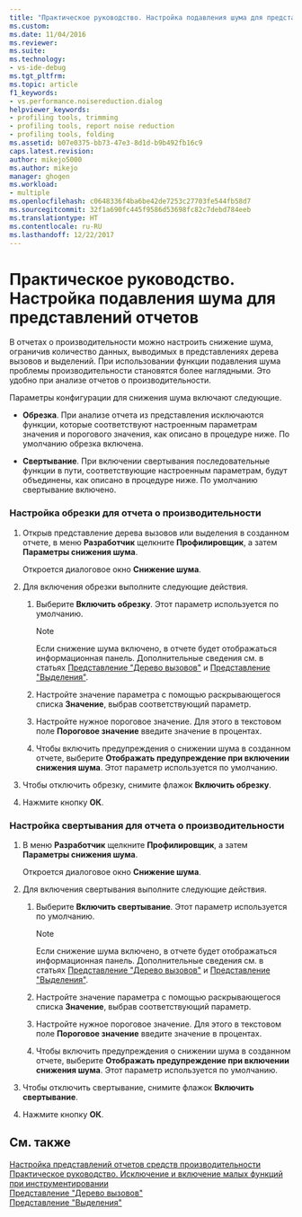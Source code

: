 ```yaml
---
title: "Практическое руководство. Настройка подавления шума для представлений отчетов | Документы Майкрософт"
ms.custom: 
ms.date: 11/04/2016
ms.reviewer: 
ms.suite: 
ms.technology:
- vs-ide-debug
ms.tgt_pltfrm: 
ms.topic: article
f1_keywords:
- vs.performance.noisereduction.dialog
helpviewer_keywords:
- profiling tools, trimming
- profiling tools, report noise reduction
- profiling tools, folding
ms.assetid: b07e0375-bb73-47e3-8d1d-b9b492fb16c9
caps.latest.revision: 
author: mikejo5000
ms.author: mikejo
manager: ghogen
ms.workload:
- multiple
ms.openlocfilehash: c0648336f4ba6be42de7253c27703fe544fb58d7
ms.sourcegitcommit: 32f1a690fc445f9586d53698fc82c7debd784eeb
ms.translationtype: HT
ms.contentlocale: ru-RU
ms.lasthandoff: 12/22/2017
---
```

# <a name="how-to-configure-noise-reduction-in-report-views"></a>Практическое руководство. Настройка подавления шума для представлений отчетов
В отчетах о производительности можно настроить снижение шума, ограничив количество данных, выводимых в представлениях дерева вызовов и выделений. При использовании функции подавления шума проблемы производительности становятся более наглядными. Это удобно при анализе отчетов о производительности.  
  
 Параметры конфигурации для снижения шума включают следующие.  
  
-   **Обрезка**. При анализе отчета из представления исключаются функции, которые соответствуют настроенным параметрам значения и порогового значения, как описано в процедуре ниже. По умолчанию обрезка включена.  
  
-   **Свертывание**. При включении свертывания последовательные функции в пути, соответствующие настроенным параметрам, будут объединены, как описано в процедуре ниже. По умолчанию свертывание включено.  
  
### <a name="to-configure-trimming-for-a-performance-report"></a>Настройка обрезки для отчета о производительности  
  
1.  Открыв представление дерева вызовов или выделения в созданном отчете, в меню **Разработчик** щелкните **Профилировщик**, а затем **Параметры снижения шума**.  
  
     Откроется диалоговое окно **Снижение шума**.  
  
2.  Для включения обрезки выполните следующие действия.  
  
    1.  Выберите **Включить обрезку**. Этот параметр используется по умолчанию.  
  
        > [!NOTE]
        >  Если снижение шума включено, в отчете будет отображаться информационная панель. Дополнительные сведения см. в статьях [Представление "Дерево вызовов"](../profiling/call-tree-view.md) и [Представление "Выделения"](../profiling/dotnet-memory-allocations-view.md).  
  
    2.  Настройте значение параметра с помощью раскрывающегося списка **Значение**, выбрав соответствующий параметр.  
  
    3.  Настройте нужное пороговое значение. Для этого в текстовом поле **Пороговое значение** введите значение в процентах.  
  
    4.  Чтобы включить предупреждения о снижении шума в созданном отчете, выберите **Отображать предупреждение при включении снижения шума**. Этот параметр используется по умолчанию.  
  
3.  Чтобы отключить обрезку, снимите флажок **Включить обрезку**.  
  
4.  Нажмите кнопку **ОК**.  
  
### <a name="to-configure-folding-for-a-performance-report"></a>Настройка свертывания для отчета о производительности  
  
1.  В меню **Разработчик** щелкните **Профилировщик**, а затем **Параметры снижения шума**.  
  
     Откроется диалоговое окно **Снижение шума**.  
  
2.  Для включения свертывания выполните следующие действия.  
  
    1.  Выберите **Включить свертывание**. Этот параметр используется по умолчанию.  
  
        > [!NOTE]
        >  Если снижение шума включено, в отчете будет отображаться информационная панель. Дополнительные сведения см. в статьях [Представление "Дерево вызовов"](../profiling/call-tree-view.md) и [Представление "Выделения"](../profiling/dotnet-memory-allocations-view.md).  
  
    2.  Настройте значение параметра с помощью раскрывающегося списка **Значение**, выбрав соответствующий параметр.  
  
    3.  Настройте нужное пороговое значение. Для этого в текстовом поле **Пороговое значение** введите значение в процентах.  
  
    4.  Чтобы включить предупреждения о снижении шума в созданном отчете, выберите **Отображать предупреждение при включении снижения шума**. Этот параметр используется по умолчанию.  
  
3.  Чтобы отключить свертывание, снимите флажок **Включить свертывание**.  
  
4.  Нажмите кнопку **ОК**.  
  
## <a name="see-also"></a>См. также  
 [Настройка представлений отчетов средств производительности](../profiling/customizing-performance-tools-report-views.md)   
 [Практическое руководство. Исключение и включение малых функций при инструментировании](../profiling/how-to-exclude-or-include-short-functions-from-instrumentation.md)   
 [Представление "Дерево вызовов"](../profiling/call-tree-view.md)   
 [Представление "Выделения"](../profiling/dotnet-memory-allocations-view.md)